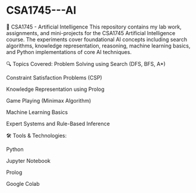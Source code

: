 # CSA1745---AI
📘 CSA1745 - Artificial Intelligence
This repository contains my lab work, assignments, and mini-projects for the CSA1745 Artificial Intelligence course. The experiments cover foundational AI concepts including search algorithms, knowledge representation, reasoning, machine learning basics, and Python implementations of core AI techniques.

🔍 Topics Covered:
Problem Solving using Search (DFS, BFS, A*)

Constraint Satisfaction Problems (CSP)

Knowledge Representation using Prolog

Game Playing (Minimax Algorithm)

Machine Learning Basics

Expert Systems and Rule-Based Inference

🛠️ Tools & Technologies:

Python

Jupyter Notebook

Prolog

Google Colab
